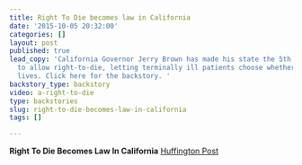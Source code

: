 ```yaml
---
title: Right To Die becomes law in California
date: '2015-10-05 20:32:00'
categories: []
layout: post
published: true
lead_copy: 'California Governor Jerry Brown has made his state the 5th in the nation
  to allow right-to-die, letting terminally ill patients choose whether to end their
  lives. Click here for the backstory. '
backstory_type: backstory
video: a-right-to-die
type: backstories
slug: right-to-die-becomes-law-in-california
tags: []

---
```

**Right To Die Becomes Law In California**
[Huffington Post](http://www.huffingtonpost.com/entry/right-to-die-california_560c6037e4b076812700b6d8)

